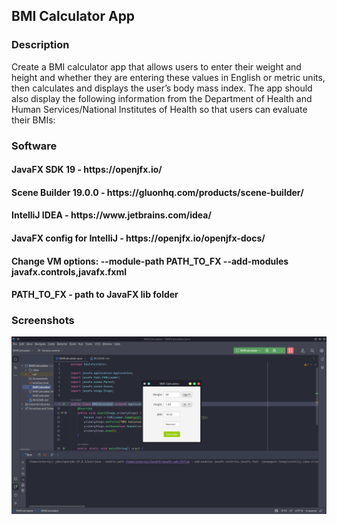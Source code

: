 <h2> BMI Calculator App </h2> 

<h3> Description </h3>
Create a BMI calculator app that allows users to enter their weight and height and whether they are entering these values in English or metric units, then calculates and displays the user’s body mass index. The app should also display the following information from the Department of Health and Human Services/National Institutes of Health so that users can evaluate their BMIs:

<h3> Software </h3>
<h4>JavaFX SDK 19 -  https://openjfx.io/ </h4>
<h4>Scene Builder 19.0.0 - https://gluonhq.com/products/scene-builder/ </h4>
<h4>IntelliJ IDEA - https://www.jetbrains.com/idea/ </h4>
<h4>JavaFX config for IntelliJ - https://openjfx.io/openjfx-docs/ </h4>
<h4>Change VM options: --module-path PATH_TO_FX --add-modules javafx.controls,javafx.fxml</h4>

<h4>PATH_TO_FX - path to JavaFX lib folder </h4>

<h3> Screenshots </h3>

![](Screenshots/Screenshot_1.png)



